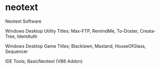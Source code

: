 # neotext
Neotext Software

Windows Desktop Utility Titles; Max-FTP, RemindMe, To-Doster, Creata-Tree, IdentAuth

Windows Desktop Game Titles; Blacklawn, Maxland, HouseOfGlass, Sequencer

IDE Tools; BasicNeotext (VB6 Addon)
